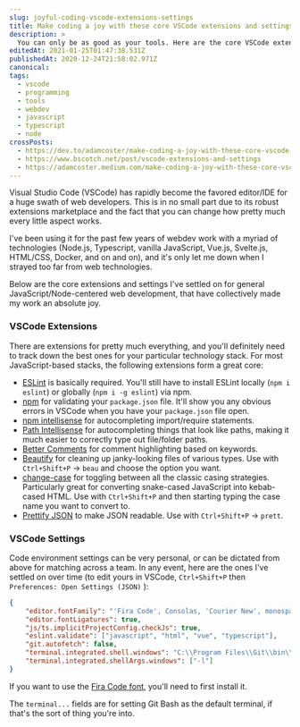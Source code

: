 ```yaml
---
slug: joyful-coding-vscode-extensions-settings
title: Make coding a joy with these core VSCode extensions and settings
description: >
  You can only be as good as your tools. Here are the core VSCode extensions and settings that I use to make web development a blast.
editedAt: 2021-01-25T01:47:38.531Z
publishedAt: 2020-12-24T21:58:02.971Z
canonical:
tags:
  - vscode
  - programming
  - tools
  - webdev
  - javascript
  - typescript
  - node
crossPosts:
  - https://dev.to/adamcoster/make-coding-a-joy-with-these-core-vscode-extensions-and-settings-5b5b
  - https://www.bscotch.net/post/vscode-extensions-and-settings
  - https://adamcoster.medium.com/make-coding-a-joy-with-these-core-vscode-extensions-and-settings-d6dcda3fc346
---
```


Visual Studio Code (VSCode) has rapidly become the favored editor/IDE for a huge swath of web developers. This is in no small part due to its robust extensions marketplace and the fact that you can change how pretty much every little aspect works.

I've been using it for the past few years of webdev work with a myriad of technologies (Node.js, Typescript, vanilla JavaScript, Vue.js, Svelte.js, HTML/CSS, Docker, and on and on), and it's only let me down when I strayed too far from web technologies.

Below are the core extensions and settings I've settled on for general JavaScript/Node-centered web development, that have collectively made my work an absolute joy.

### VSCode Extensions

There are extensions for pretty much everything, and you'll definitely need to track down the best ones for your particular technology stack. For most JavaScript-based stacks, the following extensions form a great core:

- [ESLint](https://marketplace.visualstudio.com/items?itemName=dbaeumer.vscode-eslint) is basically required. You'll still have to install ESLint locally (`npm i eslint`) or globally (`npm i -g eslint`) via npm.
- [npm](https://marketplace.visualstudio.com/items?itemName=eg2.vscode-npm-script) for validating your `package.json` file. It'll show you any obvious errors in VSCode when you have your `package.json` file open.
- [npm intellisense](https://marketplace.visualstudio.com/items?itemName=christian-kohler.npm-intellisense) for autocompleting import/require statements.
- [Path Intellisense](https://marketplace.visualstudio.com/items?itemName=christian-kohler.path-intellisense) for autocompleting things that look like paths, making it much easier to correctly type out file/folder paths.
- [Better Comments](https://marketplace.visualstudio.com/items?itemName=aaron-bond.better-comments) for comment highlighting based on keywords.
- [Beautify](https://marketplace.visualstudio.com/items?itemName=HookyQR.beautify) for cleaning up janky-looking files of various types. Use with `Ctrl+Shift+P` &rarr; `beau` and choose the option you want.
- [change-case](https://marketplace.visualstudio.com/items?itemName=wmaurer.change-case) for toggling between all the classic casing strategies. Particularly great for converting snake-cased JavaScript into kebab-cased HTML. Use with `Ctrl+Shift+P` and then starting typing the case name you want to convert to.
- [Prettify JSON](https://marketplace.visualstudio.com/items?itemName=mohsen1.prettify-json) to make JSON readable. Use with `Ctrl+Shift+P` &rarr; `prett`.

### VSCode Settings

Code environment settings can be very personal, or can be dictated from above for matching across a team. In any event, here are the ones I've settled on over time (to edit yours in VSCode, `Ctrl+Shift+P` then `Preferences: Open Settings (JSON)` ):

```json
{
	"editor.fontFamily": "'Fira Code', Consolas, 'Courier New', monospace",
	"editor.fontLigatures": true,
	"js/ts.implicitProjectConfig.checkJs": true,
	"eslint.validate": ["javascript", "html", "vue", "typescript"],
	"git.autofetch": false,
	"terminal.integrated.shell.windows": "C:\\Program Files\\Git\\bin\\bash.exe",
	"terminal.integrated.shellArgs.windows": ["-l"]
}
```

If you want to use the [Fira Code font](https://github.com/tonsky/FiraCode), you'll need to first install it.

The `terminal...` fields are for setting Git Bash as the default terminal, if that's the sort of thing you're into.
